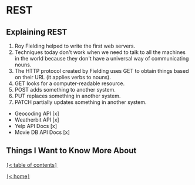 # REST

<!-- https://gist.github.com/brookr/5977550 -->
## Explaining REST

1. Roy Fielding helped to write the first web servers.
2. Techniques today don't work when we need to talk to all the machines in the world because they don't have a universal way of communicating nouns.
3. The HTTP protocol created by Fielding uses GET to obtain things based on their URL (it applies verbs to nouns).
4. GET looks for a computer-readable resource.
5. POST adds something to another system.
6. PUT replaces something in another system.
7. PATCH partially updates something in another system.

- Geocoding API [x]
- Weatherbit API [x]
- Yelp API Docs [x]
- Movie DB API Docs [x]

## Things I Want to Know More About

[`[`< table of contents`]`](code301.md)

[`[`< home`]`](README.md)
